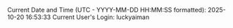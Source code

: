 Current Date and Time (UTC - YYYY-MM-DD HH:MM:SS formatted): 2025-10-20 16:53:33
Current User's Login: luckyaiman
